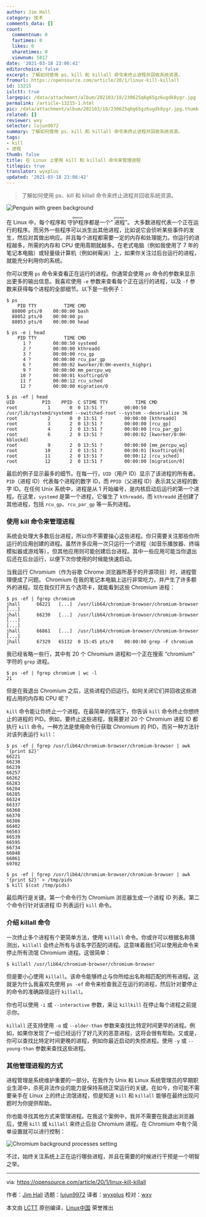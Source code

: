 ```yaml
---
author: Jim Hall
category: 技术
comments_data: []
count:
  commentnum: 0
  favtimes: 0
  likes: 0
  sharetimes: 0
  viewnum: 5817
date: '2021-03-18 23:06:42'
editorchoice: false
excerpt: 了解如何使用 ps、kill 和 killall 命令来终止进程并回收系统资源。
fromurl: https://opensource.com/article/20/1/linux-kill-killall
id: 13215
islctt: true
largepic: /data/attachment/album/202103/18/230625q6g65gz6ugdk8ygr.jpg
permalink: /article-13215-1.html
pic: /data/attachment/album/202103/18/230625q6g65gz6ugdk8ygr.jpg.thumb.jpg
related: []
reviewer: wxy
selector: lujun9972
summary: 了解如何使用 ps、kill 和 killall 命令来终止进程并回收系统资源。
tags:
- kill
- 进程
thumb: false
title: 在 Linux 上使用 kill 和 killall 命令来管理进程
titlepic: true
translator: wyxplus
updated: '2021-03-18 23:06:42'
---
```



> 
> 了解如何使用 ps、kill 和 killall 命令来终止进程并回收系统资源。
> 
> 
> 


![](/data/attachment/album/202103/18/230625q6g65gz6ugdk8ygr.jpg "Penguin with green background")


在 Linux 中，每个程序和<ruby> 守护程序 <rt>  daemon </rt></ruby>都是一个“<ruby> 进程 <rt>  process </rt></ruby>”。 大多数进程代表一个正在运行的程序。而另外一些程序可以派生出其他进程，比如说它会侦听某些事件的发生，然后对其做出响应。并且每个进程都需要一定的内存和处理能力。你运行的进程越多，所需的内存和 CPU 使用周期就越多。在老式电脑（例如我使用了 7 年的笔记本电脑）或轻量级计算机（例如树莓派）上，如果你关注过后台运行的进程，就能充分利用你的系统。


你可以使用 `ps` 命令来查看正在运行的进程。你通常会使用 `ps` 命令的参数来显示出更多的输出信息。我喜欢使用 `-e` 参数来查看每个正在运行的进程，以及 `-f` 参数来获得每个进程的全部细节。以下是一些例子：



```
$ ps
    PID TTY          TIME CMD
  88000 pts/0    00:00:00 bash
  88052 pts/0    00:00:00 ps
  88053 pts/0    00:00:00 head

```


```
$ ps -e | head
    PID TTY          TIME CMD
      1 ?        00:00:50 systemd
      2 ?        00:00:00 kthreadd
      3 ?        00:00:00 rcu_gp
      4 ?        00:00:00 rcu_par_gp
      6 ?        00:00:02 kworker/0:0H-events_highpri
      9 ?        00:00:00 mm_percpu_wq
     10 ?        00:00:01 ksoftirqd/0
     11 ?        00:00:12 rcu_sched
     12 ?        00:00:00 migration/0

```


```
$ ps -ef | head
UID          PID    PPID  C STIME TTY          TIME CMD
root           1       0  0 13:51 ?        00:00:50 /usr/lib/systemd/systemd --switched-root --system --deserialize 36
root           2       0  0 13:51 ?        00:00:00 [kthreadd]
root           3       2  0 13:51 ?        00:00:00 [rcu_gp]
root           4       2  0 13:51 ?        00:00:00 [rcu_par_gp]
root           6       2  0 13:51 ?        00:00:02 [kworker/0:0H-kblockd]
root           9       2  0 13:51 ?        00:00:00 [mm_percpu_wq]
root          10       2  0 13:51 ?        00:00:01 [ksoftirqd/0]
root          11       2  0 13:51 ?        00:00:12 [rcu_sched]
root          12       2  0 13:51 ?        00:00:00 [migration/0]

```

最后的例子显示最多的细节。在每一行，`UID`（用户 ID）显示了该进程的所有者。`PID`（进程 ID）代表每个进程的数字 ID，而 `PPID`（父进程 ID）表示其父进程的数字 ID。在任何 Unix 系统中，进程是从 1 开始编号，是内核启动后运行的第一个进程。在这里，`systemd` 是第一个进程，它催生了 `kthreadd`，而 `kthreadd` 还创建了其他进程，包括 `rcu_gp`、`rcu_par_gp` 等一系列进程。


### 使用 kill 命令来管理进程


系统会处理大多数后台进程，所以你不需要操心这些进程。你只需要关注那些你所运行的应用创建的进程。虽然许多应用一次只运行一个进程（如音乐播放器、终端模拟器或游戏等），但其他应用则可能创建后台进程。其中一些应用可能当你退出后还在后台运行，以便下次你使用的时候能快速启动。


当我运行 Chromium（作为谷歌 Chrome 浏览器所基于的开源项目）时，进程管理便成了问题。 Chromium 在我的笔记本电脑上运行非常吃力，并产生了许多额外的进程。现在我仅打开五个选项卡，就能看到这些 Chromium 进程：



```
$ ps -ef | fgrep chromium
jhall      66221   [...]  /usr/lib64/chromium-browser/chromium-browser [...]
jhall      66230   [...]  /usr/lib64/chromium-browser/chromium-browser [...]
[...]
jhall      66861   [...]  /usr/lib64/chromium-browser/chromium-browser [...]
jhall      67329   65132  0 15:45 pts/0    00:00:00 grep -F chromium

```

我已经省略一些行，其中有 20 个 Chromium 进程和一个正在搜索 “chromium" 字符的 `grep` 进程。



```
$ ps -ef | fgrep chromium | wc -l
21

```

但是在我退出 Chromium 之后，这些进程仍旧运行。如何关闭它们并回收这些进程占用的内存和 CPU 呢？


`kill` 命令能让你终止一个进程。在最简单的情况下，你告诉 `kill` 命令终止你想终止的进程的 PID。例如，要终止这些进程，我需要对 20 个 Chromium 进程 ID 都执行 `kill` 命令。一种方法是使用命令行获取 Chromium 的 PID，而另一种方法针对该列表运行 `kill`：



```
$ ps -ef | fgrep /usr/lib64/chromium-browser/chromium-browser | awk '{print $2}'
66221
66230
66239
66257
66262
66283
66284
66285
66324
66337
66360
66370
66386
66402
66503
66539
66595
66734
66848
66861
69702

$ ps -ef | fgrep /usr/lib64/chromium-browser/chromium-browser | awk '{print $2}' > /tmp/pids
$ kill $(cat /tmp/pids)

```

最后两行是关键。第一个命令行为 Chromium 浏览器生成一个进程 ID 列表。第二个命令行针对该进程 ID 列表运行 `kill` 命令。


### 介绍 killall 命令


一次终止多个进程有个更简单方法，使用 `killall` 命令。你或许可以根据名称猜测出，`killall` 会终止所有与该名字匹配的进程。这意味着我们可以使用此命令来停止所有流氓 Chromium 进程。这很简单：



```
$ killall /usr/lib64/chromium-browser/chromium-browser

```

但是要小心使用 `killall`。该命令能够终止与你所给出名称相匹配的所有进程。这就是为什么我喜欢先使用 `ps -ef` 命令来检查我正在运行的进程，然后针对要停止的命令的准确路径运行 `killall`。


你也可以使用 `-i` 或 `--interactive` 参数，来让 `killkill` 在停止每个进程之前提示你。


`killall` 还支持使用 `-o` 或 `--older-than` 参数来查找比特定时间更早的进程。例如，如果你发现了一组已经运行了好几天的恶意进程，这将会很有帮助。又或是，你可以查找比特定时间更晚的进程，例如你最近启动的失控进程。使用 `-y` 或 `--young-than` 参数来查找这些进程。


### 其他管理进程的方式


进程管理是系统维护重要的一部分。在我作为 Unix 和 Linux 系统管理员的早期职业生涯中，杀死非法作业的能力是保持系统正常运行的关键。在如今，你可能不需要亲手在 Linux 上的终止流氓进程，但是知道 `kill` 和 `killall` 能够在最终出现问题时为你提供帮助。


你也能寻找其他方式来管理进程。在我这个案例中，我并不需要在我退出浏览器后，使用 `kill` 或 `killall` 来终止后台 Chromium 进程。在 Chromium 中有个简单设置就可以进行控制：


![Chromium background processes setting](/data/attachment/album/202103/18/230643oguq7o1l222l2h52.png "Chromium background processes setting")


不过，始终关注系统上正在运行哪些进程，并且在需要的时候进行干预是一个明智之举。




---


via: <https://opensource.com/article/20/1/linux-kill-killall>


作者：[Jim Hall](https://opensource.com/users/jim-hall) 选题：[lujun9972](https://github.com/lujun9972) 译者：[wyxplus](https://github.com/wyxplus) 校对：[wxy](https://github.com/wxy)


本文由 [LCTT](https://github.com/LCTT/TranslateProject) 原创编译，[Linux中国](https://linux.cn/) 荣誉推出